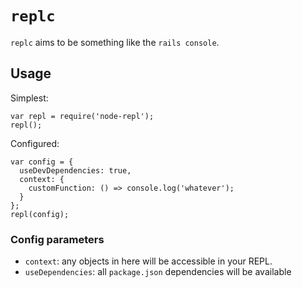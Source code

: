 # `replc`

`replc` aims to be something like the `rails console`.

## Usage

Simplest: 
```
var repl = require('node-repl');
repl();
```

Configured: 
```
var config = {
  useDevDependencies: true,
  context: {
    customFunction: () => console.log('whatever');
  }
};
repl(config);
```

### Config parameters
- `context`: any objects in here will be accessible in your REPL.
- `useDependencies`: all `package.json` dependencies will be available 